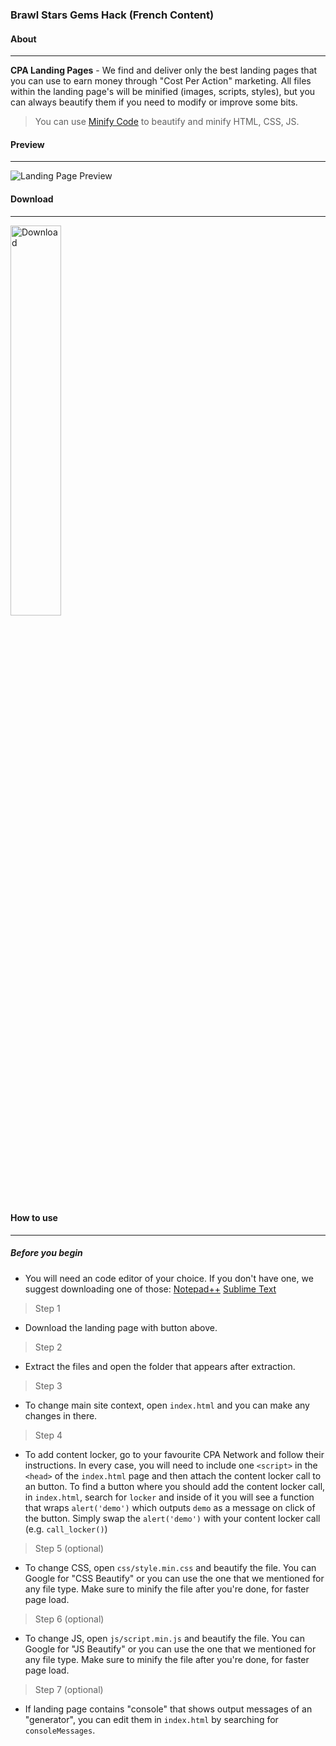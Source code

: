 ### Brawl Stars Gems Hack (French Content)

#### About
---
**CPA Landing Pages** - We find and deliver only the best landing pages that you can use to earn money through "Cost Per Action" marketing. All files within the landing page's will be minified (images, scripts, styles), but you can always beautify them if you need to modify or improve some bits.

> You can use [Minify Code](http://minifycode.com/) to beautify and minify HTML, CSS, JS.

#### Preview
---
![Landing Page Preview](https://github.com/cpa-landing-pages/brawl-stars-hack/blob/master/preview.png)

#### Download
---
[<img src="http://svgshare.com/i/28_.svg" width="40%" alt="Download" />](https://github.com/cpa-landing-pages/brawl-stars-hack/archive/master.zip)

#### How to use
---

##### Before you begin
- You will need an code editor of your choice. If you don't have one, we suggest downloading one of those:
[Notepad++](https://notepad-plus-plus.org/download/v7.4.2.html)
[Sublime Text](https://www.sublimetext.com/3)

> Step 1
- Download the landing page with button above.

> Step 2
- Extract the files and open the folder that appears after extraction.

> Step 3
- To change main site context, open `index.html` and you can make any changes in there.

> Step 4
- To add content locker, go to your favourite CPA Network and follow their instructions. In every case, you will need to include one `<script>` in the `<head>` of the `index.html` page and then attach the content locker call to an button. To find a button where you should add the content locker call, in `index.html`, search for `locker` and inside of it you will see a function that wraps `alert('demo')` which outputs `demo` as a message on click of the button. Simply swap the `alert('demo')` with your content locker call (e.g. `call_locker()`)

> Step 5 (optional)
- To change CSS, open `css/style.min.css` and beautify the file. You can Google for "CSS Beautify" or you can use the one that we mentioned for any file type. Make sure to minify the file after you're done, for faster page load.

> Step 6 (optional)
- To change JS, open `js/script.min.js` and beautify the file. You can Google for "JS Beautify" or you can use the one that we mentioned for any file type. Make sure to minify the file after you're done, for faster page load.

> Step 7 (optional)
- If landing page contains "console" that shows output messages of an "generator", you can edit them in `index.html` by searching for `consoleMessages`.
